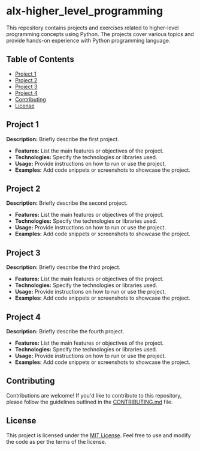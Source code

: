 # alx-higher_level_programming

This repository contains projects and exercises related to higher-level programming concepts using Python. The projects cover various topics and provide hands-on experience with Python programming language.

## Table of Contents

- [Project 1](#project-1)
- [Project 2](#project-2)
- [Project 3](#project-3)
- [Project 4](#project-4)
- [Contributing](#contributing)
- [License](#license)

## Project 1

**Description:** Briefly describe the first project.

- **Features:** List the main features or objectives of the project.
- **Technologies:** Specify the technologies or libraries used.
- **Usage:** Provide instructions on how to run or use the project.
- **Examples:** Add code snippets or screenshots to showcase the project.

## Project 2

**Description:** Briefly describe the second project.

- **Features:** List the main features or objectives of the project.
- **Technologies:** Specify the technologies or libraries used.
- **Usage:** Provide instructions on how to run or use the project.
- **Examples:** Add code snippets or screenshots to showcase the project.

## Project 3

**Description:** Briefly describe the third project.

- **Features:** List the main features or objectives of the project.
- **Technologies:** Specify the technologies or libraries used.
- **Usage:** Provide instructions on how to run or use the project.
- **Examples:** Add code snippets or screenshots to showcase the project.

## Project 4

**Description:** Briefly describe the fourth project.

- **Features:** List the main features or objectives of the project.
- **Technologies:** Specify the technologies or libraries used.
- **Usage:** Provide instructions on how to run or use the project.
- **Examples:** Add code snippets or screenshots to showcase the project.

## Contributing

Contributions are welcome! If you'd like to contribute to this repository, please follow the guidelines outlined in the [CONTRIBUTING.md](CONTRIBUTING.md) file.

## License

This project is licensed under the [MIT License](LICENSE). Feel free to use and modify the code as per the terms of the license.
